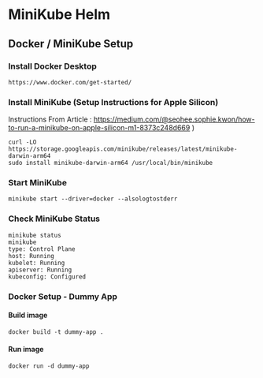 # MiniKube Helm

## Docker / MiniKube Setup
### Install Docker Desktop
```
https://www.docker.com/get-started/
```
### Install MiniKube (Setup Instructions for Apple Silicon)
Instructions From Article : 
https://medium.com/@seohee.sophie.kwon/how-to-run-a-minikube-on-apple-silicon-m1-8373c248d669 )

```
curl -LO https://storage.googleapis.com/minikube/releases/latest/minikube-darwin-arm64
sudo install minikube-darwin-arm64 /usr/local/bin/minikube
```

### Start MiniKube
```
minikube start --driver=docker --alsologtostderr
```

### Check MiniKube Status

```
minikube status
minikube
type: Control Plane
host: Running
kubelet: Running
apiserver: Running
kubeconfig: Configured

```

### Docker Setup - Dummy App

#### Build image
```
docker build -t dummy-app .
```

#### Run image
```
docker run -d dummy-app
```
